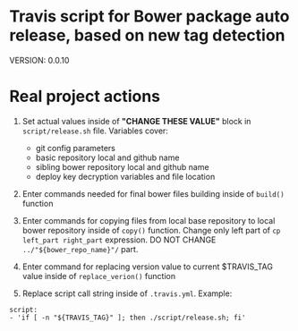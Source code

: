 # Travis script for Bower package auto release, based on new tag detection
VERSION: 0.0.10

# Real project actions

1. Set actual values inside of **"CHANGE THESE VALUE"** block in
`script/release.sh` file. Variables cover:
    
    - git config parameters
    - basic repository local and github name
    - sibling bower repository local and github name
    - deploy key decryption variables and file location
2. Enter commands needed for final bower files building inside of `build()`
function
3. Enter commands for copying files from local base repository to local bower
repository inside of `copy()` function. Change only left part of `cp left_part
right_part` expression. DO NOT CHANGE `../"${bower_repo_name}"/` part.
4. Enter command for replacing version value to current $TRAVIS_TAG value
inside of `replace_verion()` function
5. Replace script call string inside of `.travis.yml`. Example:

```
script:
- 'if [ -n "${TRAVIS_TAG}" ]; then ./script/release.sh; fi'
```
